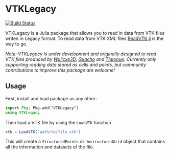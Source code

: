 # VTKLegacy

[![Build Status](https://github.com/LAlbertoA/VTKLegacy.jl/actions/workflows/CI.yml/badge.svg?branch=main)](https://github.com/LAlbertoA/VTKLegacy.jl/actions/workflows/CI.yml?query=branch%3Amain)

VTKLegacy is a Julia package that allows you to read in data from VTK files writen in Legacy format. To read data from VTK XML files [ReadVTK.jl](https://github.com/JuliaVTK/ReadVTK.jl) is the way to go.

*Note: VTKLegacy is under development and originally designed to read VTK files produced by [Walicxe3D](https://github.com/meithan/walicxe3d), [Guacho](https://github.com/esquivas/guacho) and [Tlaloque]().
Currently only supporting reading data stored as cells and points, but community contributions to improve this package are welcome!*

## Usage

First, install and load package as any other:
```julia
import Pkg; Pkg.add("VTKLegacy")
using VTKLegacy
```
Then load a VTK file by using the `LoadVTK` function
```julia
vtk = LoadVTK("path/to/file.vtk")
```
This will create a `StructuredPoints` or `UnstructuredGrid` object that contains all the information and datasets of the file.